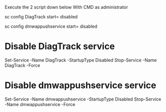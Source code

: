 Execute the 2 script down below With CMD as administrator 

sc config DiagTrack start= disabled

sc config dmwappushservice start= disabled
# Disable DiagTrack service
Set-Service -Name DiagTrack -StartupType Disabled
Stop-Service -Name DiagTrack -Force

# Disable dmwappushservice service
Set-Service -Name dmwappushservice -StartupType Disabled
Stop-Service -Name dmwappushservice -Force
